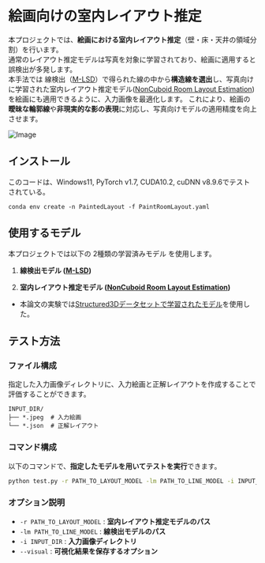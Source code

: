 # 絵画向けの室内レイアウト推定

本プロジェクトでは、**絵画における室内レイアウト推定**（壁・床・天井の領域分割）を行います。  
通常のレイアウト推定モデルは写真を対象に学習されており、絵画に適用すると誤検出が多発します。  
本手法では 線検出（[M-LSD](https://github.com/navervision/mlsd)）で得られた線の中から**構造線を選出**し、写真向けに学習された室内レイアウト推定モデル([NonCuboid Room Layout Estimation](https://github.com/CYang0515/NonCuboidRoom))を絵画にも適用できるように、入力画像を最適化します。
これにより、絵画の**曖昧な輪郭線**や**非現実的な影の表現**に対応し、写真向けモデルの適用精度を向上させます。


![Image](https://github.com/user-attachments/assets/12bad0fa-3c44-4bcc-8660-73ffe9f7d40a)



## インストール
このコードは、Windows11,  PyTorch v1.7, CUDA10.2, cuDNN v8.9.6でテストされている。
```
conda env create -n PaintedLayout -f PaintRoomLayout.yaml
```



## 使用するモデル
本プロジェクトでは以下の 2種類の学習済みモデル を使用します。
1. **線検出モデル ([M-LSD](https://github.com/navervision/mlsd))**

   
2. **室内レイアウト推定モデル ([NonCuboid Room Layout Estimation](https://github.com/CYang0515/NonCuboidRoom))**
  - 本論文の実験では[Structured3Dデータセットで学習されたモデル](https://drive.google.com/file/d/1DZnnOUMh6llVwhBvb-yo9ENVmN4o42x8/view "pretrained model")を使用した。



## テスト方法

### ファイル構成

指定した入力画像ディレクトリに、入力絵画と正解レイアウトを作成することで評価することができます。

```
INPUT_DIR/
├── *.jpeg  # 入力絵画
└── *.json  # 正解レイアウト
```


### コマンド構成
以下のコマンドで、**指定したモデルを用いてテストを実行**できます。

```sh
python test.py -r PATH_TO_LAYOUT_MODEL -lm PATH_TO_LINE_MODEL -i INPUT_DIR --visual
```

### オプション説明
- `-r PATH_TO_LAYOUT_MODEL` : **室内レイアウト推定モデルのパス**
- `-lm PATH_TO_LINE_MODEL` : **線検出モデルのパス**
- `-i INPUT_DIR` : **入力画像ディレクトリ**
- `--visual` : **可視化結果を保存するオプション**
